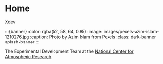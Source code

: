 # Home

<span class="xdev-x">X</span><span class="xdev-dev">dev</span>

:::{banner}
:color: rgba(52, 58, 64, 0.85)
:image: images/pexels-azim-islam-1210276.jpg
:caption: Photo by Azim Islam from Pexels
:class: dark-banner splash-banner
:::

The Experimental Development Team at the [National Center for Atmospheric Research](https://ncar.ucar.edu).
